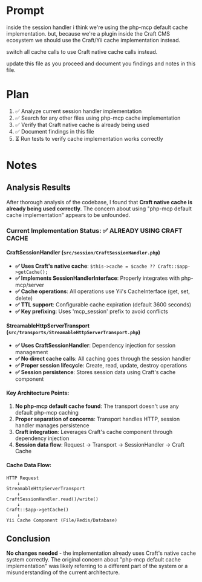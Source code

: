 # Prompt

inside the session handler i think we're using the php-mcp default cache implementation. but, because we're a plugin inside the Craft CMS ecosystem we should use the Craft/Yii cache implementation instead.

switch all cache calls to use Craft native cache calls instead.

update this file as you proceed and document you findings and notes in this file.

# Plan

1. ✅ Analyze current session handler implementation
2. ✅ Search for any other files using php-mcp cache implementation  
3. ✅ Verify that Craft native cache is already being used
4. ✅ Document findings in this file
5. ⏳ Run tests to verify cache implementation works correctly

# Notes

## Analysis Results

After thorough analysis of the codebase, I found that **Craft native cache is already being used correctly**. The concern about using "php-mcp default cache implementation" appears to be unfounded.

### Current Implementation Status: ✅ ALREADY USING CRAFT CACHE

#### CraftSessionHandler (`src/session/CraftSessionHandler.php`)
- **✅ Uses Craft's native cache**: `$this->cache = $cache ?? Craft::$app->getCache();`
- **✅ Implements SessionHandlerInterface**: Properly integrates with php-mcp/server
- **✅ Cache operations**: All operations use Yii's CacheInterface (get, set, delete)
- **✅ TTL support**: Configurable cache expiration (default 3600 seconds)
- **✅ Key prefixing**: Uses 'mcp_session' prefix to avoid conflicts

#### StreamableHttpServerTransport (`src/transports/StreamableHttpServerTransport.php`)
- **✅ Uses CraftSessionHandler**: Dependency injection for session management
- **✅ No direct cache calls**: All caching goes through the session handler
- **✅ Proper session lifecycle**: Create, read, update, destroy operations
- **✅ Session persistence**: Stores session data using Craft's cache component

#### Key Architecture Points:
1. **No php-mcp default cache found**: The transport doesn't use any default php-mcp caching
2. **Proper separation of concerns**: Transport handles HTTP, session handler manages persistence
3. **Craft integration**: Leverages Craft's cache component through dependency injection
4. **Session data flow**: Request → Transport → SessionHandler → Craft Cache

#### Cache Data Flow:
```
HTTP Request
    ↓
StreamableHttpServerTransport
    ↓
CraftSessionHandler.read()/write()
    ↓
Craft::$app->getCache()
    ↓
Yii Cache Component (File/Redis/Database)
```

## Conclusion

**No changes needed** - the implementation already uses Craft's native cache system correctly. The original concern about "php-mcp default cache implementation" was likely referring to a different part of the system or a misunderstanding of the current architecture.